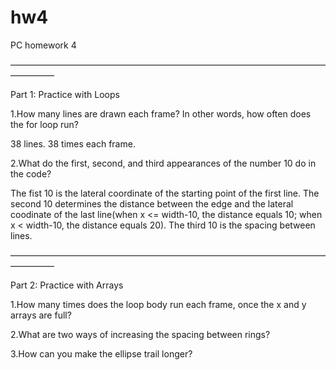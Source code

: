 # hw4
PC homework 4

—————————————————————————————————————————

Part 1: Practice with Loops

1.How many lines are drawn each frame? In other words, how often does the for loop run?

38 lines. 38 times each frame.



2.What do the first, second, and third appearances of the number 10 do in the code?

The fist 10 is the lateral coordinate of the starting point of the first line. The second 10 determines the distance between the edge and the lateral coodinate of the last line(when x <= width-10, the distance equals 10; when x < width-10, the distance equals 20). The third 10 is the spacing between lines.


—————————————————————————————————————————


Part 2: Practice with Arrays

1.How many times does the loop body run each frame, once the x and y arrays are full?


2.What are two ways of increasing the spacing between rings?


3.How can you make the ellipse trail longer?


